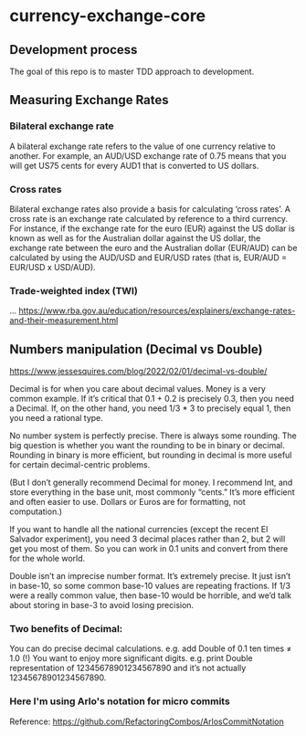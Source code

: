 # currency-exchange-core

## Development process
The goal of this repo is to master TDD approach to development.
 

## Measuring Exchange Rates

### Bilateral exchange rate

A bilateral exchange rate refers to the value of one currency relative to another.
For example, an AUD/USD exchange rate of 0.75 means that you will get US75 cents for every AUD1 that is converted to US dollars.

### Cross rates

Bilateral exchange rates also provide a basis for calculating ‘cross rates’. 
A cross rate is an exchange rate calculated by reference to a third currency.
For instance, if the exchange rate for the euro (EUR) against the US dollar is known as well as for the Australian dollar against the US dollar, the exchange rate between the euro and the Australian dollar (EUR/AUD) can be calculated by using the AUD/USD and EUR/USD rates (that is, EUR/AUD = EUR/USD x USD/AUD).

### Trade-weighted index (TWI)

...
https://www.rba.gov.au/education/resources/explainers/exchange-rates-and-their-measurement.html


## Numbers manipulation (Decimal vs Double)

https://www.jessesquires.com/blog/2022/02/01/decimal-vs-double/

Decimal is for when you care about decimal values. Money is a very common example. If it’s critical that 0.1 + 0.2 is precisely 0.3, then you need a Decimal. If, on the other hand, you need 1/3 * 3 to precisely equal 1, then you need a rational type.

No number system is perfectly precise. There is always some rounding. The big question is whether you want the rounding to be in binary or decimal. Rounding in binary is more efficient, but rounding in decimal is more useful for certain decimal-centric problems.

(But I don’t generally recommend Decimal for money. I recommend Int, and store everything in the base unit, most commonly “cents.” It’s more efficient and often easier to use. Dollars or Euros are for formatting, not computation.)

If you want to handle all the national currencies (except the recent El Salvador experiment), you need 3 decimal places rather than 2, but 2 will get you most of them. So you can work in 0.1 units and convert from there for the whole world.

Double isn’t an imprecise number format. It’s extremely precise. It just isn’t in base-10, so some common base-10 values are repeating fractions. If 1/3 were a really common value, then base-10 would be horrible, and we’d talk about storing in base-3 to avoid losing precision.

### Two benefits of Decimal:
You can do precise decimal calculations. e.g. add Double of 0.1 ten times ≠ 1.0 (!)
You want to enjoy more significant digits. e.g. print Double representation of 12345678901234567890 and it’s not actually 12345678901234567890.


### Here I'm using Arlo's notation for micro commits
 
Reference: https://github.com/RefactoringCombos/ArlosCommitNotation
